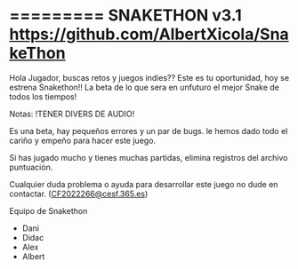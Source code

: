 =========
SNAKETHON   v3.1   https://github.com/AlbertXicola/SnakeThon
=========

Hola Jugador, buscas retos y juegos indies??
Este es tu oportunidad, hoy se estrena Snakethon!!
La beta de lo que sera en unfuturo el mejor Snake
de todos los tiempos!




Notas:
!TENER DIVERS DE AUDIO!

Es una beta, hay pequeños errores y un par de bugs.
le hemos dado todo el cariño y empeño para hacer este juego.

Si has jugado mucho y tienes muchas partidas, elimina registros
del archivo puntuación.

Cualquier duda problema o ayuda para desarrollar este juego
no dude en contactar.
(CF2022266@cesf.365.es)

Equipo de Snakethon
- Dani
- Didac
- Alex
- Albert

